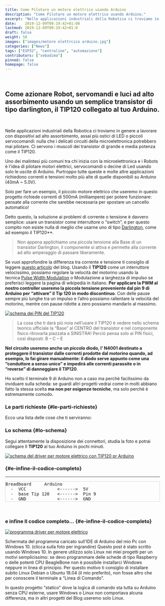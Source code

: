 ```yaml
---
title: Come Pilotare un motore elettrico usando Arduino
description: "Come Pilotare un motore elettrico usando Arduino."
excerpt: "Nelle applicazioni industriali della Robotica ci troviamo in genere a lavorare con dispositivi ad alto assorbimento, assai più ostici di LED o piccoli servocomandi: nulla che i delicati circuiti della microelettronica potrebbero mai pilotare. Ci servono i muscoli dei transistor di grande e media potenza come il TIP120. ... "
date:    2019-12-09T09:19:42+01:00
lastmod: 2019-12-09T09:19:42+01:0
draft: false
weight: 50
images: ["images/motore elettrcico arduino.jpg"]
categories: ["News"]
tags: ["ESP32", "centraline", "automazione"]
contributors: ["sebadima"]
pinned: false
homepage: false
---
```


<br>

## Come azionare Robot, servomandi e luci ad alto assorbimento usando un semplice transistor di tipo darlington, il TIP120 collegato al tuo Arduino.

<br>

Nelle applicazioni industriali della Robotica ci troviamo in genere a lavorare con dispositivi ad alto assorbimento, assai più ostici di LED o piccoli servocomandi: nulla che i delicati circuiti della microelettronica potrebbero mai pilotare. Ci servono i muscoli dei transistor di grande e media potenza come il TIP120.

Uno dei malintesi più comuni tra chi inizia con la microelettronica e i Robots è l’idea di pilotare motori elettrici, servocomandi o decine di Led usando solo le uscite di Arduino. Purtroppo tutte queste e molte altre applicazioni richiedono correnti e tensioni molto più alte di quelle disponibili su Arduino (40mA ~ 5.0V).

Solo per fare un esempio, il piccolo motore elettrico che useremo in questo progetto richiede correnti di 500mA (milliampere) per potere funzionare: pensate alla corrente che sarebbe necessaria per spostare un cancello automatico!

Detto questo, la soluzione ai problemi di corrente o tensione è davvero semplice: usare un transistor come interruttore o “switch”, e per questo compito non esiste nulla di meglio che usarne uno di tipo [Darlington][1], come ad esempio il TIP120**.

> Non appena applichiamo una piccola tensione alla Base di un transistor Darlington, il componente si attiva e permette alla corrente ad alto amperaggio di passare liberamente.

Se vuoi approfondire la differenza tra corrente e tensione ti consiglio di leggere [questo articolo][2] del blog. Usando il **TIP120** come un interruttore velocissimo, possiamo regolare la velocità del motorino usando la tecnica [Pulse Width Modulation][3] o Modulazione a larghezza di impulso se preferisci leggere la pagina di wikipedia in italiano. **Per applicare la PWM al nostro controller useremo la piccola tensione proveniente dal pin 9 di Arduino per “attivare” il Tip 120 in modo discontinuo**. Con delle pause sempre più lunghe tra un impulso e l’altro possiamo rallentare la velocità del motorino, mentre con pause ridotte a zero possiamo mandarlo al massimo.

[<img decoding="async" src="https://res.cloudinary.com/sebadima/image/upload/v1592550975/001/undefined_rr5hb0.png" alt="schema dei PIN del TIP120" />][4]

> La cosa che ti darà più noia nell’usare il TIP120 è vedere nello schema teorico ufficiale la “Base” al CENTRO del transistor e nel componente fisico ritrovarla piazzata a SINISTRA! Perciò pensa solo ai PIN fisici, così disposti: B &#8211; C &#8211; E

**Nel circuito useremo anche un piccolo diodo, l&#8217; N4001 destinato a proteggere il transistor dalle correnti prodotte dal motorino quando, ad esempio, lo fai girare manualmente: il diodo serve appunto come una “conduttore a senso unico” e impedirà alle correnti parassite o in “reverse” di danneggiare il TIP120**.

Ho scelto il terminale 9 di Arduino non a caso ma perchè facilissimo da inviduare sulla scheda: se guardi altri progetti vedrai come in molti abbiano fatto la stessa scelta **ma non per esigenze tecniche**, ma solo perchè è estremamente comodo.

### Le parti richieste {#le-parti-richieste}

Ecco una lista delle cose che ti serviranno:

### Lo schema {#lo-schema}

Segui attentamente la disposizione dei connettori, studia la foto e potrai collegare Il **TIP120** al tuo Arduino in pochi minuti.

[<img decoding="async" src="https://res.cloudinary.com/sebadima/image/upload/v1592559023/001/screenshot-3_xzszcr.png" alt="schema del driver per motore elettrico con TIP120 pr Arduino" />][5]

###  {#e-infine-il-codice-completo}

* * *

<pre class="prettyprint" style="border: 1px solid #d6d4d4;">Breadboard     Arduino
  -  VCC            &lt;------&gt;  5V
  -  base Tip 120   &lt;------&gt;  Pin 9
  -  GND            &lt;------&gt;  GND
</pre>

&nbsp;

### e infine Il codice completo… {#e-infine-il-codice-completo}

  
[<img decoding="async" src="https://res.cloudinary.com/sebadima/image/upload/v1592550379/001/image_exus0r.png" alt="programma driver per motore elettrico" />][6]

Schermata del programma caricato sull'IDE di Arduino del mio Pc con Windows 10. (clicca sulla foto per ingrandire) Questo post è stato scritto usando Windows 10. In genere utilizzo solo Linux nei miei progetti per un motivi semplicissimo: se devo programmare delle schede di tipo Raspberry o  delle potenti CPU BeagleBone non è possibile installarci Windows neppure in linea di principio. Per questo motivo ti consiglio di installare subito Linux Debian o Ubuntu 18.04 (il mio preferito), non fosse altro che per conoscere il terminale a “Linea di Comando”.

In questo progetto “statico” dove la logica di comando sta tutta su Arduino senza CPU esterne, usare Windows o Linux non comportava alcuna differenza, ma in altri progetti del Blog useremo solo Linux.

 [1]: https://en.wikipedia.org/wiki/Darlington_transistor
 [2]: https://www.robotdazero.it/blog/007-la-differenza-tra-corrente-e-tensione/
 [3]: https://en.wikipedia.org/wiki/Pulse-width_modulation
 [4]: https://res.cloudinary.com/sebadima/image/upload/v1592550975/001/undefined_rr5hb0.png
 [5]: https://res.cloudinary.com/sebadima/image/upload/v1592559023/001/screenshot-3_xzszcr.png
 [6]: https://res.cloudinary.com/sebadima/image/upload/v1592550379/001/image_exus0r.png
